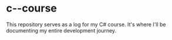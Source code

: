 # c--course
This repository serves as a log for my C# course. It's where I'll be documenting my entire development journey.
